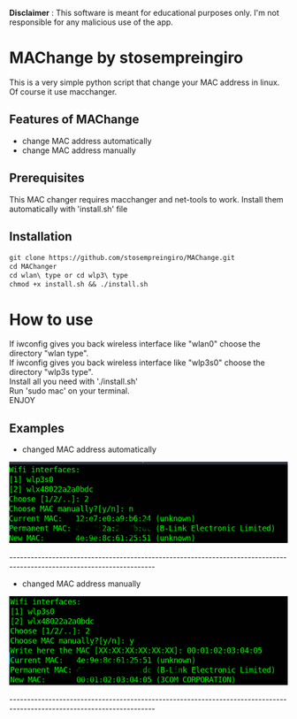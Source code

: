 
**Disclaimer** : This software is meant for educational purposes only. I'm not responsible for any malicious use of the app.
# MAChange by stosempreingiro

This is a very simple python script that change your MAC address in linux.
Of course it use macchanger.


## Features of MAChange 
* change MAC address automatically
* change MAC address manually


## Prerequisites
This MAC changer requires macchanger and net-tools to work. Install them automatically with 'install.sh' file

## Installation
```
git clone https://github.com/stosempreingiro/MAChange.git
cd MAChanger
cd wlan\ type or cd wlp3\ type
chmod +x install.sh && ./install.sh
```
# How to use
If iwconfig gives you back wireless interface like "wlan0" choose the directory "wlan type".\
If iwconfig gives you back wireless interface like "wlp3s0" choose the directory "wlp3s type".\
Install all you need with './install.sh'\
Run 'sudo mac' on your terminal.\
ENJOY

## Examples
* changed MAC address automatically
<p align="center">
  <img src="Screenshots/auto.png" width="800"/>
</p>
-----------------------------------------------------------------------------------------------------------------------

* changed MAC address manually 
<p align="center">
  <img src="Screenshots/man.png" width="800"/>
</p>
-----------------------------------------------------------------------------------------------------------------------

